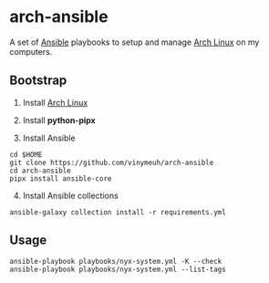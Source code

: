 # arch-ansible

A set of [Ansible](https://www.ansible.com/) playbooks to setup and manage [Arch Linux](https://archlinux.org/) on my computers.

## Bootstrap

1. Install [Arch Linux](https://github.com/vinymeuh/arch-ansible/blob/master/docs/INSTALL-ARCHLINUX.md)

2. Install **python-pipx**

3. Install Ansible

```shell
cd $HOME
git clone https://github.com/vinymeuh/arch-ansible
cd arch-ansible
pipx install ansible-core
```

4. Install Ansible collections

```shell
ansible-galaxy collection install -r requirements.yml
```

## Usage

```shell
ansible-playbook playbooks/nyx-system.yml -K --check
ansible-playbook playbooks/nyx-system.yml --list-tags
```
